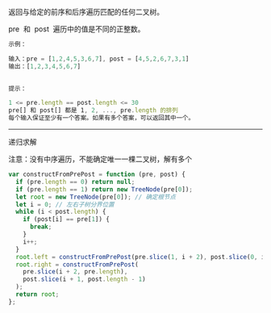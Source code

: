 返回与给定的前序和后序遍历匹配的任何二叉树。

pre  和  post  遍历中的值是不同的正整数。

```javascript
示例：

输入：pre = [1,2,4,5,3,6,7], post = [4,5,2,6,7,3,1]
输出：[1,2,3,4,5,6,7]
 

提示：

1 <= pre.length == post.length <= 30
pre[] 和 post[] 都是 1, 2, ..., pre.length 的排列
每个输入保证至少有一个答案。如果有多个答案，可以返回其中一个。
```

---

递归求解

注意：没有中序遍历，不能确定唯一一棵二叉树，解有多个

```javascript
var constructFromPrePost = function (pre, post) {
  if (pre.length == 0) return null;
  if (pre.length == 1) return new TreeNode(pre[0]);
  let root = new TreeNode(pre[0]); // 确定根节点
  let i = 0; // 左右子树分界位置
  while (i < post.length) {
    if (post[i] == pre[1]) {
      break;
    }
    i++;
  }
  root.left = constructFromPrePost(pre.slice(1, i + 2), post.slice(0, i + 1));
  root.right = constructFromPrePost(
    pre.slice(i + 2, pre.length),
    post.slice(i + 1, post.length - 1)
  );
  return root;
};
```
